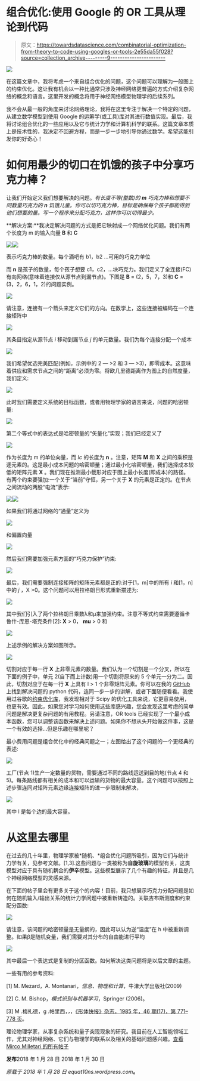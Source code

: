 # 组合优化:使用 Google 的 OR 工具从理论到代码

> 原文：<https://towardsdatascience.com/combinatorial-optimization-from-theory-to-code-using-googles-or-tools-2e55da55f028?source=collection_archive---------9----------------------->

![](img/94f3698d6ba10b67de07d84dbf3de558.png)

在这篇文章中，我将考虑一个来自组合优化的问题，这个问题可以理解为一般图上的约束优化。这让我有机会以一种比通常只涉及神经网络更普遍的方式介绍复杂网络的概念和语言。这里开发的概念将用于神经网络模型物理学的后续系列。

我不会从最一般的角度来讨论网络理论，我将在这里专注于解决一个特定的问题，从建立数学模型到使用 Google 的运筹学(或工具)库对其进行数值实现。最后，我将讨论组合优化的一些应用以及它与统计力学和计算机科学的联系。这篇文章本质上是技术性的，我决定不回避方程，而是一步一步地引导你通过数学。希望这能引发你的好奇心！

# 如何用最少的切口在饥饿的孩子中分享巧克力棒？

让我们开始定义我们想要解决的问题。*有长度不等(整数)的* ***m*** *巧克力棒和想要不同数量巧克力的* ***n*** *饥饿儿童。你可以切巧克力棒，目标是确保每个孩子都能得到他们想要的量。写一个程序来分配巧克力，这样你可以切得最少。*

**解决方案:**我决定解决问题的方式是把它映射成一个网络优化问题。我们有两个长度为 m 的输入向量 **B** 和 **C**

![](img/801405dfa878f4a092bfc825eb508943.png)![](img/6d6a637de3ffee189c265c2ddfe3a702.png)

表示巧克力棒的数量。每个酒吧有 b1，b2 …可用的巧克力单位

而 **n** 是孩子的数量，每个孩子想要 c1，c2，…块巧克力。我们定义了全连接(FC)有向网络(意味着连接仅从源节点到漏节点)。下图是 **B** = (2，5，7，3)和 **C** = (3，2，6，1，2)的问题实例。

![](img/f14421f017235b17df0186c1d7923db0.png)

请注意，连接有一个箭头来定义它们的方向。在数学上，这些连接被编码在一个连接矩阵中

![](img/3de1d1a43b46329d3b0be6eaba066690.png)

其条目指定从源节点 *i* 移动到漏节点 *j* 的单元数量。我们为每个连接分配一个成本

![](img/267303c62af063ac86a9daed5b05d263.png)

我们希望优选完美匹配(例如，示例中的 2 — >2 和 3 — >3)，即零成本。这意味着供应和需求节点之间的“距离”必须为零。将欧几里德距离作为图上的自然度量，我们定义:

![](img/eda81768264dab3b30795fc6ad0893b8.png)

此时我们需要定义系统的目标函数，或者用物理学家的语言来说，问题的哈密顿量:

![](img/0d8ae7e7781ef4a8c2e73472adeba29a.png)

第二个等式中的表达式是哈密顿量的“矢量化”实现；我们已经定义了

![](img/6732a69952b74bce090d5b43d7ef2d66.png)

作为长度为 m 的单位向量，而 *Ic* 的长度为 **n** 。注意，矩阵 **M** 和 **X** 之间的乘积是逐元素的。这是最小成本问题的哈密顿量；通过最小化哈密顿量，我们选择成本较低的矩阵元素 **X** 。我们现在推测最小截形对应于图上最小长度(即成本)的路径。有两个约束要强加:一个关于“当前”守恒，另一个关于 **X** 的元素是正定的。在节点之间流动的两股“电流”表示:

![](img/20d2aa9dd50ee036dc5b9862bb32f70d.png)![](img/dcb71f37d8f722108e55983e8f8285ec.png)

如果我们将通过网络的“通量”定义为

![](img/e5055d5ac637971d113100782a7ac094.png)

和偏置向量

![](img/5a2eb8e86e2e7bd8111c34fd04db0dac.png)

然后我们需要加强元素方面的“巧克力保护”约束:

![](img/160f1372bb7117262bf11175d4470730.png)

最后，我们需要强制连接矩阵的矩阵元素都是正的:对于[1，m]中的所有 *i* 和[1，n]中的 *j* ，X >0。这个问题可以用拉格朗日形式重新描述为:

![](img/54be6e17d5e3992cd57d783f5910031c.png)

其中我们引入了两个拉格朗日乘数λ和μ来加强约束。注意不等式约束需要遵循卡鲁什-库恩-塔克条件[2]: **X** > 0， **mu** > 0 和

![](img/ec963cc303693e24690f9da3d9453662.png)

上述示例的解决方案如图所示。

![](img/4a4e210c2b1a6fbc770a8223aa0dfe14.png)

切割对应于每一行 **X** 上非零元素的数量。我们认为一个切割是一个分叉，所以在下面的例子中，单元 2(自下而上计数)用一个切割将原来的 5 个单元一分为二。因此，切割对应于在每一行 **X** 上具有 l > 1 个非零矩阵元素。你可以在我的 [GitHub](https://github.com/WessZumino/Optimization-with-Ortools) 上找到解决问题的 python 代码，连同一步一步的讲解，或者下面随便看看。我使用过谷歌的[约束优化库](https://developers.google.com/optimization/)，我发现相对于 Scipy 的优化工具来说，它更容易使用，也更有效。因此，如果您对学习如何使用这些库感兴趣，您会发现这里考虑的简单问题是解决更复杂问题的有用教程。另请注意，OR tools 已经实现了一个最小成本函数，您可以调整该函数来解决上述问题。如果你不想从头开始做这件事，这是一个有效的选择…但是乐趣在哪里呢？

最小费用问题是组合优化中的经典问题之一；左图给出了这个问题的一个更经典的表述:

![](img/bf740a7240d575ef7980a26f14b11929.png)

工厂(节点 1)生产一定数量的货物，需要通过不同的路线运送到目的地(节点 4 和 5)。每条路线都有相关的成本和可以运输的货物的最大容量。这个问题可以按照上述步骤连同对矩阵元素边缘连接矩阵的进一步限制来解决，

![](img/d89a0cadb8d05623e9d1cc15b66866a4.png)

其中 l 是每个边的最大容量。

# 从这里去哪里

在过去的几十年里，物理学家被*随机、*组合优化问题所吸引，因为它们与统计力学有关，见参考文献。[1,3].这些问题与一类被称为**自旋玻璃**的模型有关，这类模型对应于具有随机耦合的**伊辛**模型。这些模型展示了几个有趣的特征，并且是几个神经网络模型的灵感来源。

在下面的帖子里会有更多关于这个的内容！目前，我只想展示巧克力分配问题是如何在随机输入/输出关系的统计力学问题中被重新铸造的。关联吉布斯测度和约束配分函数:

![](img/af8969d36a8fdefb8dd6e5e3685046fe.png)

请注意，该问题的哈密顿量是无量纲的，因此可以认为逆“温度”在 h 中被重新调整。如果β是随机变量，我们需要对其分布的自由能进行平均

![](img/c3acce73085601125f22cae3bac831bf.png)

其中最后一个表达式是复制的分区函数。如何解决这类问题将是以后文章的主题。

一些有用的参考资料:

[1] M. Mezard，A. Montanari，*信息、物理和计算*，牛津大学出版社(2009)

[2] C. M. Bishop，*模式识别与机器学习*，Springer (2006)。

[3] M .梅扎德，g .帕里西，*，*，[《形体快报》杂志，1985 年，46 期(17)，第 771–778 页](https://hal.archives-ouvertes.fr/jpa-00232897/document)。

理论物理学家，从事复杂系统和量子突现现象的研究。我目前在人工智能领域工作，尤其对神经网络、它们与物理学的联系以及相关的基础问题感兴趣。[查看 Mirco Milletari 的所有帖子](https://equat10ns.wordpress.com/author/brokenreplica/)

**发布**2018 年 1 月 28 日 2018 年 1 月 30 日

*原载于 2018 年 1 月 28 日 equat10ns.wordpress.com*[](https://equat10ns.wordpress.com/2018/01/28/combinatorial-optimization-from-theory-to-code/)**。**